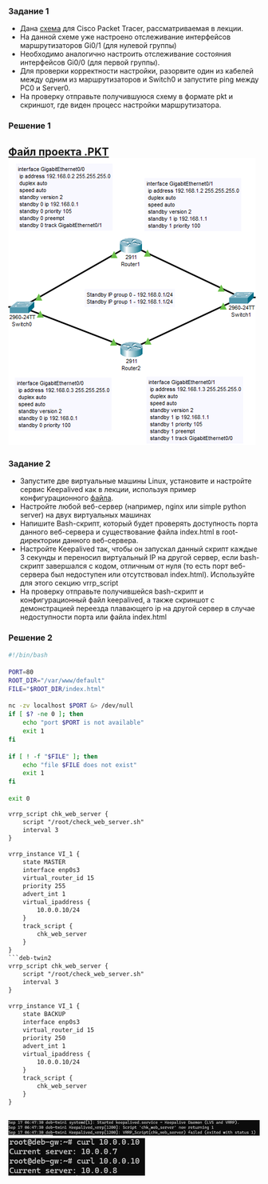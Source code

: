
### Задание 1
- Дана [схема](1/hsrp_advanced.pkt) для Cisco Packet Tracer, рассматриваемая в лекции.
- На данной схеме уже настроено отслеживание интерфейсов маршрутизаторов Gi0/1 (для нулевой группы)
- Необходимо аналогично настроить отслеживание состояния интерфейсов Gi0/0 (для первой группы).
- Для проверки корректности настройки, разорвите один из кабелей между одним из маршрутизаторов и Switch0 и запустите ping между PC0 и Server0.
- На проверку отправьте получившуюся схему в формате pkt и скриншот, где виден процесс настройки маршрутизатора.

### Решение 1
[Файл проекта .PKT](./resources/hsrp_advanced_UlovkinPL.pkt)
![Настройки](./media/image.png)
------


### Задание 2
- Запустите две виртуальные машины Linux, установите и настройте сервис Keepalived как в лекции, используя пример конфигурационного [файла](1/keepalived-simple.conf).
- Настройте любой веб-сервер (например, nginx или simple python server) на двух виртуальных машинах
- Напишите Bash-скрипт, который будет проверять доступность порта данного веб-сервера и существование файла index.html в root-директории данного веб-сервера.
- Настройте Keepalived так, чтобы он запускал данный скрипт каждые 3 секунды и переносил виртуальный IP на другой сервер, если bash-скрипт завершался с кодом, отличным от нуля (то есть порт веб-сервера был недоступен или отсутствовал index.html). Используйте для этого секцию vrrp_script
- На проверку отправьте получившейся bash-скрипт и конфигурационный файл keepalived, а также скриншот с демонстрацией переезда плавающего ip на другой сервер в случае недоступности порта или файла index.html

### Решение 2
``` check_web_server.sh
#!/bin/bash

PORT=80
ROOT_DIR="/var/www/default"
FILE="$ROOT_DIR/index.html"

nc -zv localhost $PORT &> /dev/null
if [ $? -ne 0 ]; then
    echo "port $PORT is not available"
    exit 1
fi

if [ ! -f "$FILE" ]; then
    echo "file $FILE does not exist"
    exit 1
fi

exit 0
```
```deb-twin1
vrrp_script chk_web_server { 
    script "/root/check_web_server.sh"
    interval 3  
}

vrrp_instance VI_1 {
    state MASTER
    interface enp0s3
    virtual_router_id 15
    priority 255
    advert_int 1
    virtual_ipaddress {
        10.0.0.10/24
    }
    track_script {
	    chk_web_server
	}
}
```deb-twin2
vrrp_script chk_web_server { 
    script "/root/check_web_server.sh"
    interval 3  
}

vrrp_instance VI_1 {
    state BACKUP
    interface enp0s3
    virtual_router_id 15
    priority 250
    advert_int 1
    virtual_ipaddress {
        10.0.0.10/24
    }
    track_script {
	    chk_web_server
	}
}
```
![status](./media/Снимок%20экрана%202024-09-17%20065653.jpg)
![keepalived](./media/Снимок%20экрана%202024-09-17%20065831.jpg)
------
